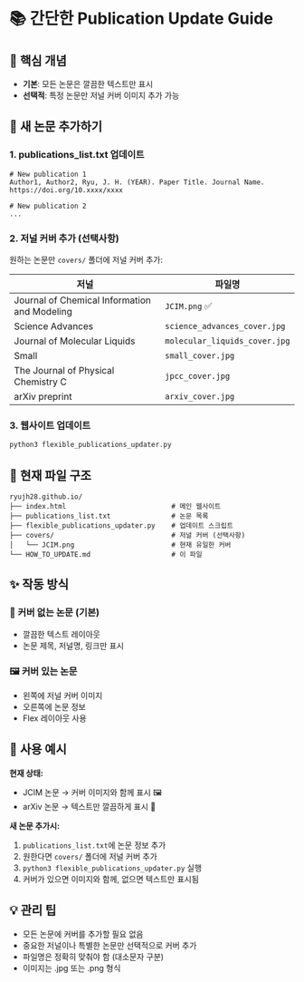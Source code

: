 # 📚 간단한 Publication Update Guide

## 🎯 핵심 개념
- **기본**: 모든 논문은 깔끔한 텍스트만 표시
- **선택적**: 특정 논문만 저널 커버 이미지 추가 가능

## 📝 새 논문 추가하기

### 1. publications_list.txt 업데이트
```
# New publication 1
Author1, Author2, Ryu, J. H. (YEAR). Paper Title. Journal Name.
https://doi.org/10.xxxx/xxxx

# New publication 2
...
```

### 2. 저널 커버 추가 (선택사항)
원하는 논문만 `covers/` 폴더에 저널 커버 추가:

| 저널 | 파일명 |
|------|--------|
| Journal of Chemical Information and Modeling | `JCIM.png` ✅ |
| Science Advances | `science_advances_cover.jpg` |
| Journal of Molecular Liquids | `molecular_liquids_cover.jpg` |
| Small | `small_cover.jpg` |
| The Journal of Physical Chemistry C | `jpcc_cover.jpg` |
| arXiv preprint | `arxiv_cover.jpg` |

### 3. 웹사이트 업데이트
```bash
python3 flexible_publications_updater.py
```

## 📁 현재 파일 구조
```
ryujh28.github.io/
├── index.html                          # 메인 웹사이트
├── publications_list.txt               # 논문 목록
├── flexible_publications_updater.py    # 업데이트 스크립트
├── covers/                             # 저널 커버 (선택사항)
│   └── JCIM.png                        # 현재 유일한 커버
└── HOW_TO_UPDATE.md                    # 이 파일
```

## ✨ 작동 방식

### 📄 커버 없는 논문 (기본)
- 깔끔한 텍스트 레이아웃
- 논문 제목, 저널명, 링크만 표시

### 🖼️ 커버 있는 논문
- 왼쪽에 저널 커버 이미지
- 오른쪽에 논문 정보
- Flex 레이아웃 사용

## 🚀 사용 예시

**현재 상태:**
- JCIM 논문 → 커버 이미지와 함께 표시 🖼️
- arXiv 논문 → 텍스트만 깔끔하게 표시 📄

**새 논문 추가시:**
1. `publications_list.txt`에 논문 정보 추가
2. 원한다면 `covers/` 폴더에 저널 커버 추가
3. `python3 flexible_publications_updater.py` 실행
4. 커버가 있으면 이미지와 함께, 없으면 텍스트만 표시됨

## 💡 관리 팁
- 모든 논문에 커버를 추가할 필요 없음
- 중요한 저널이나 특별한 논문만 선택적으로 커버 추가
- 파일명은 정확히 맞춰야 함 (대소문자 구분)
- 이미지는 .jpg 또는 .png 형식